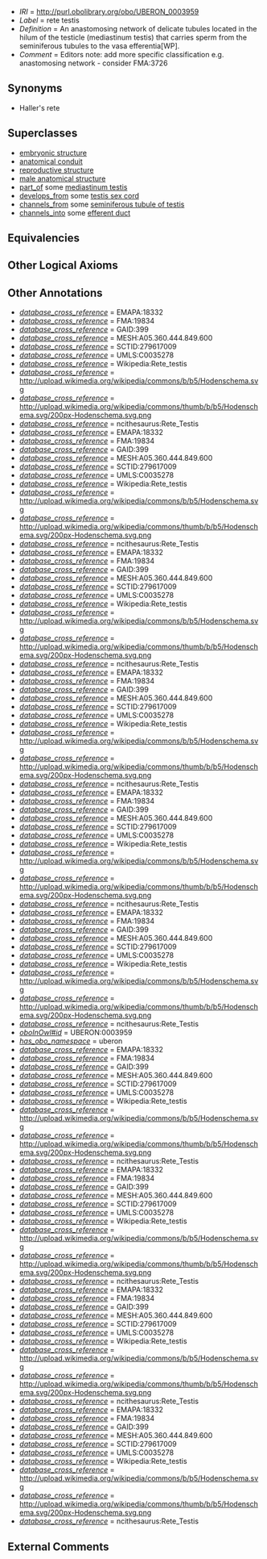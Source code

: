  * *IRI* = http://purl.obolibrary.org/obo/UBERON_0003959
 * *Label* = rete testis
 * *Definition* = An anastomosing network of delicate tubules located in the hilum of the testicle (mediastinum testis) that carries sperm from the seminiferous tubules to the vasa efferentia[WP].
 * *Comment* = Editors note: add more specific classification e.g. anastomosing network - consider FMA:3726

## Synonyms

 * Haller's rete

## Superclasses

 * [embryonic structure](../../UBERON/50/UBERON_0002050.md)
 * [anatomical conduit](../../UBERON/11/UBERON_0004111.md)
 * [reproductive structure](../../UBERON/56/UBERON_0005156.md)
 * [male anatomical structure](../../UBERON/03/UBERON_0014403.md)
 * [part_of](../../BFO/50/BFO_0000050.md) some [mediastinum testis](../../UBERON/51/UBERON_0005051.md)
 * [develops_from](../../RO/02/RO_0002202.md) some [testis sex cord](../../UBERON/97/UBERON_0005297.md)
 * [channels_from](../../core#channels/om/core#channels_from.md) some [seminiferous tubule of testis](../../UBERON/43/UBERON_0001343.md)
 * [channels_into](../../core#channels/to/core#channels_into.md) some [efferent duct](../../UBERON/46/UBERON_0006946.md)

## Equivalencies


## Other Logical Axioms


## Other Annotations

 * *[database_cross_reference](../../ef/oboInOwl#hasDbXref.md)* = EMAPA:18332
 * *[database_cross_reference](../../ef/oboInOwl#hasDbXref.md)* = FMA:19834
 * *[database_cross_reference](../../ef/oboInOwl#hasDbXref.md)* = GAID:399
 * *[database_cross_reference](../../ef/oboInOwl#hasDbXref.md)* = MESH:A05.360.444.849.600
 * *[database_cross_reference](../../ef/oboInOwl#hasDbXref.md)* = SCTID:279617009
 * *[database_cross_reference](../../ef/oboInOwl#hasDbXref.md)* = UMLS:C0035278
 * *[database_cross_reference](../../ef/oboInOwl#hasDbXref.md)* = Wikipedia:Rete_testis
 * *[database_cross_reference](../../ef/oboInOwl#hasDbXref.md)* = http://upload.wikimedia.org/wikipedia/commons/b/b5/Hodenschema.svg
 * *[database_cross_reference](../../ef/oboInOwl#hasDbXref.md)* = http://upload.wikimedia.org/wikipedia/commons/thumb/b/b5/Hodenschema.svg/200px-Hodenschema.svg.png
 * *[database_cross_reference](../../ef/oboInOwl#hasDbXref.md)* = ncithesaurus:Rete_Testis
 * *[database_cross_reference](../../ef/oboInOwl#hasDbXref.md)* = EMAPA:18332
 * *[database_cross_reference](../../ef/oboInOwl#hasDbXref.md)* = FMA:19834
 * *[database_cross_reference](../../ef/oboInOwl#hasDbXref.md)* = GAID:399
 * *[database_cross_reference](../../ef/oboInOwl#hasDbXref.md)* = MESH:A05.360.444.849.600
 * *[database_cross_reference](../../ef/oboInOwl#hasDbXref.md)* = SCTID:279617009
 * *[database_cross_reference](../../ef/oboInOwl#hasDbXref.md)* = UMLS:C0035278
 * *[database_cross_reference](../../ef/oboInOwl#hasDbXref.md)* = Wikipedia:Rete_testis
 * *[database_cross_reference](../../ef/oboInOwl#hasDbXref.md)* = http://upload.wikimedia.org/wikipedia/commons/b/b5/Hodenschema.svg
 * *[database_cross_reference](../../ef/oboInOwl#hasDbXref.md)* = http://upload.wikimedia.org/wikipedia/commons/thumb/b/b5/Hodenschema.svg/200px-Hodenschema.svg.png
 * *[database_cross_reference](../../ef/oboInOwl#hasDbXref.md)* = ncithesaurus:Rete_Testis
 * *[database_cross_reference](../../ef/oboInOwl#hasDbXref.md)* = EMAPA:18332
 * *[database_cross_reference](../../ef/oboInOwl#hasDbXref.md)* = FMA:19834
 * *[database_cross_reference](../../ef/oboInOwl#hasDbXref.md)* = GAID:399
 * *[database_cross_reference](../../ef/oboInOwl#hasDbXref.md)* = MESH:A05.360.444.849.600
 * *[database_cross_reference](../../ef/oboInOwl#hasDbXref.md)* = SCTID:279617009
 * *[database_cross_reference](../../ef/oboInOwl#hasDbXref.md)* = UMLS:C0035278
 * *[database_cross_reference](../../ef/oboInOwl#hasDbXref.md)* = Wikipedia:Rete_testis
 * *[database_cross_reference](../../ef/oboInOwl#hasDbXref.md)* = http://upload.wikimedia.org/wikipedia/commons/b/b5/Hodenschema.svg
 * *[database_cross_reference](../../ef/oboInOwl#hasDbXref.md)* = http://upload.wikimedia.org/wikipedia/commons/thumb/b/b5/Hodenschema.svg/200px-Hodenschema.svg.png
 * *[database_cross_reference](../../ef/oboInOwl#hasDbXref.md)* = ncithesaurus:Rete_Testis
 * *[database_cross_reference](../../ef/oboInOwl#hasDbXref.md)* = EMAPA:18332
 * *[database_cross_reference](../../ef/oboInOwl#hasDbXref.md)* = FMA:19834
 * *[database_cross_reference](../../ef/oboInOwl#hasDbXref.md)* = GAID:399
 * *[database_cross_reference](../../ef/oboInOwl#hasDbXref.md)* = MESH:A05.360.444.849.600
 * *[database_cross_reference](../../ef/oboInOwl#hasDbXref.md)* = SCTID:279617009
 * *[database_cross_reference](../../ef/oboInOwl#hasDbXref.md)* = UMLS:C0035278
 * *[database_cross_reference](../../ef/oboInOwl#hasDbXref.md)* = Wikipedia:Rete_testis
 * *[database_cross_reference](../../ef/oboInOwl#hasDbXref.md)* = http://upload.wikimedia.org/wikipedia/commons/b/b5/Hodenschema.svg
 * *[database_cross_reference](../../ef/oboInOwl#hasDbXref.md)* = http://upload.wikimedia.org/wikipedia/commons/thumb/b/b5/Hodenschema.svg/200px-Hodenschema.svg.png
 * *[database_cross_reference](../../ef/oboInOwl#hasDbXref.md)* = ncithesaurus:Rete_Testis
 * *[database_cross_reference](../../ef/oboInOwl#hasDbXref.md)* = EMAPA:18332
 * *[database_cross_reference](../../ef/oboInOwl#hasDbXref.md)* = FMA:19834
 * *[database_cross_reference](../../ef/oboInOwl#hasDbXref.md)* = GAID:399
 * *[database_cross_reference](../../ef/oboInOwl#hasDbXref.md)* = MESH:A05.360.444.849.600
 * *[database_cross_reference](../../ef/oboInOwl#hasDbXref.md)* = SCTID:279617009
 * *[database_cross_reference](../../ef/oboInOwl#hasDbXref.md)* = UMLS:C0035278
 * *[database_cross_reference](../../ef/oboInOwl#hasDbXref.md)* = Wikipedia:Rete_testis
 * *[database_cross_reference](../../ef/oboInOwl#hasDbXref.md)* = http://upload.wikimedia.org/wikipedia/commons/b/b5/Hodenschema.svg
 * *[database_cross_reference](../../ef/oboInOwl#hasDbXref.md)* = http://upload.wikimedia.org/wikipedia/commons/thumb/b/b5/Hodenschema.svg/200px-Hodenschema.svg.png
 * *[database_cross_reference](../../ef/oboInOwl#hasDbXref.md)* = ncithesaurus:Rete_Testis
 * *[database_cross_reference](../../ef/oboInOwl#hasDbXref.md)* = EMAPA:18332
 * *[database_cross_reference](../../ef/oboInOwl#hasDbXref.md)* = FMA:19834
 * *[database_cross_reference](../../ef/oboInOwl#hasDbXref.md)* = GAID:399
 * *[database_cross_reference](../../ef/oboInOwl#hasDbXref.md)* = MESH:A05.360.444.849.600
 * *[database_cross_reference](../../ef/oboInOwl#hasDbXref.md)* = SCTID:279617009
 * *[database_cross_reference](../../ef/oboInOwl#hasDbXref.md)* = UMLS:C0035278
 * *[database_cross_reference](../../ef/oboInOwl#hasDbXref.md)* = Wikipedia:Rete_testis
 * *[database_cross_reference](../../ef/oboInOwl#hasDbXref.md)* = http://upload.wikimedia.org/wikipedia/commons/b/b5/Hodenschema.svg
 * *[database_cross_reference](../../ef/oboInOwl#hasDbXref.md)* = http://upload.wikimedia.org/wikipedia/commons/thumb/b/b5/Hodenschema.svg/200px-Hodenschema.svg.png
 * *[database_cross_reference](../../ef/oboInOwl#hasDbXref.md)* = ncithesaurus:Rete_Testis
 * *[oboInOwl#id](../../id/oboInOwl#id.md)* = UBERON:0003959
 * *[has_obo_namespace](../../ce/oboInOwl#hasOBONamespace.md)* = uberon
 * *[database_cross_reference](../../ef/oboInOwl#hasDbXref.md)* = EMAPA:18332
 * *[database_cross_reference](../../ef/oboInOwl#hasDbXref.md)* = FMA:19834
 * *[database_cross_reference](../../ef/oboInOwl#hasDbXref.md)* = GAID:399
 * *[database_cross_reference](../../ef/oboInOwl#hasDbXref.md)* = MESH:A05.360.444.849.600
 * *[database_cross_reference](../../ef/oboInOwl#hasDbXref.md)* = SCTID:279617009
 * *[database_cross_reference](../../ef/oboInOwl#hasDbXref.md)* = UMLS:C0035278
 * *[database_cross_reference](../../ef/oboInOwl#hasDbXref.md)* = Wikipedia:Rete_testis
 * *[database_cross_reference](../../ef/oboInOwl#hasDbXref.md)* = http://upload.wikimedia.org/wikipedia/commons/b/b5/Hodenschema.svg
 * *[database_cross_reference](../../ef/oboInOwl#hasDbXref.md)* = http://upload.wikimedia.org/wikipedia/commons/thumb/b/b5/Hodenschema.svg/200px-Hodenschema.svg.png
 * *[database_cross_reference](../../ef/oboInOwl#hasDbXref.md)* = ncithesaurus:Rete_Testis
 * *[database_cross_reference](../../ef/oboInOwl#hasDbXref.md)* = EMAPA:18332
 * *[database_cross_reference](../../ef/oboInOwl#hasDbXref.md)* = FMA:19834
 * *[database_cross_reference](../../ef/oboInOwl#hasDbXref.md)* = GAID:399
 * *[database_cross_reference](../../ef/oboInOwl#hasDbXref.md)* = MESH:A05.360.444.849.600
 * *[database_cross_reference](../../ef/oboInOwl#hasDbXref.md)* = SCTID:279617009
 * *[database_cross_reference](../../ef/oboInOwl#hasDbXref.md)* = UMLS:C0035278
 * *[database_cross_reference](../../ef/oboInOwl#hasDbXref.md)* = Wikipedia:Rete_testis
 * *[database_cross_reference](../../ef/oboInOwl#hasDbXref.md)* = http://upload.wikimedia.org/wikipedia/commons/b/b5/Hodenschema.svg
 * *[database_cross_reference](../../ef/oboInOwl#hasDbXref.md)* = http://upload.wikimedia.org/wikipedia/commons/thumb/b/b5/Hodenschema.svg/200px-Hodenschema.svg.png
 * *[database_cross_reference](../../ef/oboInOwl#hasDbXref.md)* = ncithesaurus:Rete_Testis
 * *[database_cross_reference](../../ef/oboInOwl#hasDbXref.md)* = EMAPA:18332
 * *[database_cross_reference](../../ef/oboInOwl#hasDbXref.md)* = FMA:19834
 * *[database_cross_reference](../../ef/oboInOwl#hasDbXref.md)* = GAID:399
 * *[database_cross_reference](../../ef/oboInOwl#hasDbXref.md)* = MESH:A05.360.444.849.600
 * *[database_cross_reference](../../ef/oboInOwl#hasDbXref.md)* = SCTID:279617009
 * *[database_cross_reference](../../ef/oboInOwl#hasDbXref.md)* = UMLS:C0035278
 * *[database_cross_reference](../../ef/oboInOwl#hasDbXref.md)* = Wikipedia:Rete_testis
 * *[database_cross_reference](../../ef/oboInOwl#hasDbXref.md)* = http://upload.wikimedia.org/wikipedia/commons/b/b5/Hodenschema.svg
 * *[database_cross_reference](../../ef/oboInOwl#hasDbXref.md)* = http://upload.wikimedia.org/wikipedia/commons/thumb/b/b5/Hodenschema.svg/200px-Hodenschema.svg.png
 * *[database_cross_reference](../../ef/oboInOwl#hasDbXref.md)* = ncithesaurus:Rete_Testis
 * *[database_cross_reference](../../ef/oboInOwl#hasDbXref.md)* = EMAPA:18332
 * *[database_cross_reference](../../ef/oboInOwl#hasDbXref.md)* = FMA:19834
 * *[database_cross_reference](../../ef/oboInOwl#hasDbXref.md)* = GAID:399
 * *[database_cross_reference](../../ef/oboInOwl#hasDbXref.md)* = MESH:A05.360.444.849.600
 * *[database_cross_reference](../../ef/oboInOwl#hasDbXref.md)* = SCTID:279617009
 * *[database_cross_reference](../../ef/oboInOwl#hasDbXref.md)* = UMLS:C0035278
 * *[database_cross_reference](../../ef/oboInOwl#hasDbXref.md)* = Wikipedia:Rete_testis
 * *[database_cross_reference](../../ef/oboInOwl#hasDbXref.md)* = http://upload.wikimedia.org/wikipedia/commons/b/b5/Hodenschema.svg
 * *[database_cross_reference](../../ef/oboInOwl#hasDbXref.md)* = http://upload.wikimedia.org/wikipedia/commons/thumb/b/b5/Hodenschema.svg/200px-Hodenschema.svg.png
 * *[database_cross_reference](../../ef/oboInOwl#hasDbXref.md)* = ncithesaurus:Rete_Testis

## External Comments

